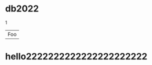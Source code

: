# db2022
1
<table>
    <tr>
        <td>Foo</td>
    </tr>
</table>
<style>
body {
  background-image: url('img.jpg');
}
</style>

<h1> hello2222222222222222222222 </h1>
